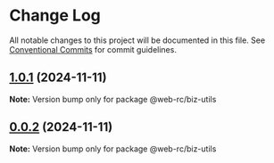 # Change Log

All notable changes to this project will be documented in this file.
See [Conventional Commits](https://conventionalcommits.org) for commit guidelines.

## [1.0.1](https://github.com/weidyg/web-rc/compare/@web-rc/biz-utils@0.0.2...@web-rc/biz-utils@1.0.1) (2024-11-11)

**Note:** Version bump only for package @web-rc/biz-utils

## [0.0.2](https://github.com/weidyg/web-rc/compare/@web-rc/biz-utils@0.0.2...@web-rc/biz-utils@0.0.2) (2024-11-11)

**Note:** Version bump only for package @web-rc/biz-utils
